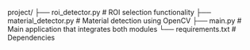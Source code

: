 project/
├── roi_detector.py       # ROI selection functionality
├── material_detector.py  # Material detection using OpenCV 
├── main.py               # Main application that integrates both modules
└── requirements.txt      # Dependencies